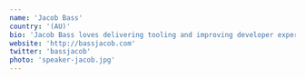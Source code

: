 ```yaml
---
name: 'Jacob Bass'
country: '(AU)'
bio: 'Jacob Bass loves delivering tooling and improving developer experiences. He likes repls and fast feedback, hates exceptions and is possibly the only person who enjoyed the year of "JavaScript Fatigue".'
website: 'http://bassjacob.com'
twitter: 'bassjacob'
photo: 'speaker-jacob.jpg'
---
```

